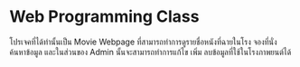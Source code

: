 # Web Programming Class
โปรเจคที่ได้ทำนั้นเป็น Movie Webpage ที่สามารถทำการดูรายชื่อหนังที่ฉายในโรง จองที่นั่ง ค้นหาข้อมูล และในส่วนของ Admin นั้นจะสามารถทำการแก้ไข เพิ่ม ลบข้อมูลที่ใช้ในโรงภาพยนต์ได้
